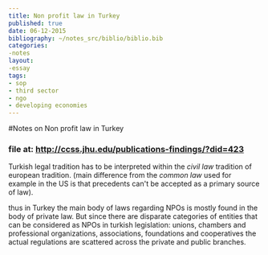 ```yaml
---
title: Non profit law in Turkey
published: true
date: 06-12-2015
bibliography: ~/notes_src/biblio/biblio.bib
categories:
-notes
layout:
-essay
tags:
- sop
- third sector
- ngo
- developing economies
---
```



#Notes on Non profit law in Turkey
### file at: <http://ccss.jhu.edu/publications-findings/?did=423>

Turkish legal tradition has to be interpreted within the *civil law* tradition of european tradition.
(main difference from the *common law* used for example in the US is that precedents can't be accepted as a primary source of law).

thus in Turkey the main body of laws regarding NPOs is mostly found in the body of private law. But since there are disparate categories of entities that can be considered as NPOs in turkish legislation: unions, chambers and professional organizations, associations, foundations and cooperatives the actual regulations are scattered across the private and public branches.

